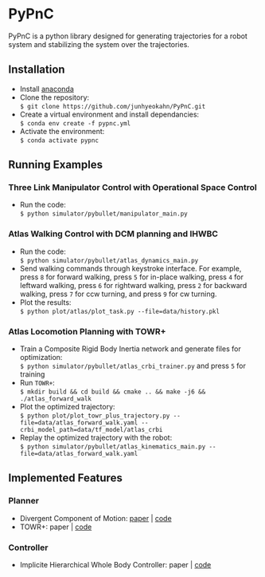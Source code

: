 # PyPnC
PyPnC is a python library designed for generating trajectories for a robot
system and stabilizing the system over the trajectories.

## Installation
- Install [anaconda](https://docs.anaconda.com/anaconda/install/)
- Clone the repository:<br/>
```$ git clone https://github.com/junhyeokahn/PyPnC.git```
- Create a virtual environment and install dependancies:<br/>
```$ conda env create -f pypnc.yml```
- Activate the environment:<br/>
```$ conda activate pypnc```

## Running Examples
### Three Link Manipulator Control with Operational Space Control
- Run the code:<br/>
```$ python simulator/pybullet/manipulator_main.py```
### Atlas Walking Control with DCM planning and IHWBC
- Run the code:<br/>
```$ python simulator/pybullet/atlas_dynamics_main.py```
- Send walking commands through keystroke interface. For example, press ```8``` for forward walking, press ```5``` for in-place walking, press ```4``` for leftward walking, press ```6``` for rightward walking, press ```2``` for backward walking, press ```7``` for ccw turning, and press ```9``` for cw turning.
- Plot the results:<br/>
```$ python plot/atlas/plot_task.py --file=data/history.pkl```
### Atlas Locomotion Planning with TOWR+
- Train a Composite Rigid Body Inertia network and generate files for optimization:<br/>
```$ python simulator/pybullet/atlas_crbi_trainer.py``` and press ```5``` for training
- Run ```TOWR+```:<br/>
```$ mkdir build && cd build && cmake .. && make -j6 && ./atlas_forward_walk```
- Plot the optimized trajectory:<br/>
```$ python plot/plot_towr_plus_trajectory.py --file=data/atlas_forward_walk.yaml --crbi_model_path=data/tf_model/atlas_crbi```
- Replay the optimized trajectory with the robot:<br/>
```$ python simulator/pybullet/atlas_kinematics_main.py --file=data/atlas_forward_walk.yaml```

## Implemented Features
### Planner
- Divergent Component of Motion: [paper](https://ieeexplore.ieee.org/document/7063218) | [code](https://github.com/junhyeokahn/PyPnC/tree/master/pnc/planner/locomotion/dcm_planner)
- TOWR+: paper | [code](https://github.com/junhyeokahn/PyPnC/tree/master/pnc/planner/locomotion/towr_plus)
### Controller
- Implicite Hierarchical Whole Body Controller: paper | [code](https://github.com/junhyeokahn/PyPnC/tree/master/pnc/wbc)
